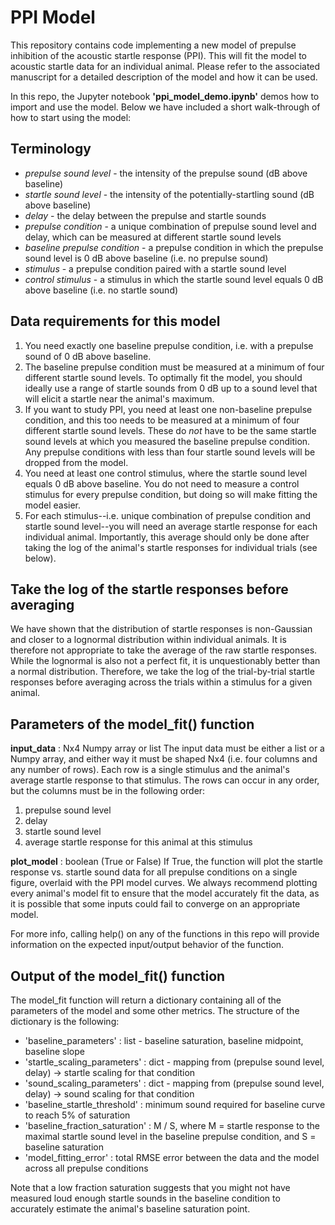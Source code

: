 # PPI Model

This repository contains code implementing a new model of prepulse inhibition of the acoustic startle response (PPI). This will fit the model to acoustic startle data for an individual animal. Please refer to the associated manuscript for a detailed description of the model and how it can be used. 

In this repo, the Jupyter notebook **'ppi_model_demo.ipynb'** demos how to import and use the model. Below we have included a short walk-through of how to start using the model:

## Terminology
* *prepulse sound level* - the intensity of the prepulse sound (dB above baseline)
* *startle sound level* - the intensity of the potentially-startling sound (dB above baseline)
* *delay* - the delay between the prepulse and startle sounds
* *prepulse condition* - a unique combination of prepulse sound level and delay, which can be measured at different startle sound levels
* *baseline prepulse condition* - a prepulse condition in which the prepulse sound level is 0 dB above baseline (i.e. no prepulse sound)
* *stimulus* - a prepulse condition paired with a startle sound level
* *control stimulus* - a stimulus in which the startle sound level equals 0 dB above baseline (i.e. no startle sound)

## Data requirements for this model
1) You need exactly one baseline prepulse condition, i.e. with a prepulse sound of 0 dB above baseline.
2) The baseline prepulse condition must be measured at a minimum of four different startle sound levels. To optimally fit the model, you should ideally use a range of startle sounds from 0 dB up to a sound level that will elicit a startle near the animal's maximum. 
3) If you want to study PPI, you need at least one non-baseline prepulse condition, and this too needs to be measured at a minimum of four different startle sound levels. These do *not* have to be the same startle sound levels at which you measured the baseline prepulse condition. Any prepulse conditions with less than four startle sound levels will be dropped from the model.
4) You need at least one control stimulus, where the startle sound level equals 0 dB above baseline. You do not need to measure a control stimulus for every prepulse condition, but doing so will make fitting the model easier.
5) For each stimulus--i.e. unique combination of prepulse condition and startle sound level--you will need an average startle response for each individual animal. Importantly, this average should only be done after taking the log of the animal's startle responses for individual trials (see below).

## Take the log of the startle responses before averaging
We have shown that the distribution of startle responses is non-Gaussian and closer to a lognormal distribution within individual animals. It is therefore not appropriate to take the average of the raw startle responses. While the lognormal is also not a perfect fit, it is unquestionably better than a normal distribution. Therefore, we take the log of the trial-by-trial startle responses before averaging across the trials within a stimulus for a given animal.


## Parameters of the model_fit() function

**input_data** : Nx4 Numpy array or list
The input data must be either a list or a Numpy array, and either way it must be shaped Nx4 (i.e. four columns and any number of rows). Each row is a single stimulus and the animal's average startle response to that stimulus. The rows can occur in any order, but the columns must be in the following order: 
1) prepulse sound level
2) delay
3) startle sound level
4) average startle response for this animal at this stimulus

**plot_model** : boolean (True or False)
If True, the function will plot the startle response vs. startle sound data for all prepulse conditions on a single figure, overlaid with the PPI model curves. We always recommend plotting every animal's model fit to ensure that the model accurately fit the data, as it is possible that some inputs could fail to converge on an appropriate model.

For more info, calling help() on any of the functions in this repo will provide information on the expected input/output behavior of the function.


## Output of the model_fit() function
The model_fit function will return a dictionary containing all of the parameters of the model and some other metrics. The structure of the dictionary is the following:

* 'baseline_parameters' : list - baseline saturation, baseline midpoint, baseline slope
* 'startle_scaling_parameters' : dict - mapping from (prepulse sound level, delay) -> startle scaling for that condition
* 'sound_scaling_parameters' : dict - mapping from (prepulse sound level, delay) -> sound scaling for that condition
* 'baseline_startle_threshold' : minimum sound required for baseline curve to reach 5% of saturation
* 'baseline_fraction_saturation' :  M / S, where M = startle response to the maximal startle sound level in the baseline prepulse condition, and S = baseline saturation
* 'model_fitting_error' : total RMSE error between the data and the model across all prepulse conditions

Note that a low fraction saturation suggests that you might not have measured loud enough startle sounds in the baseline condition to accurately estimate the animal's baseline saturation point.









